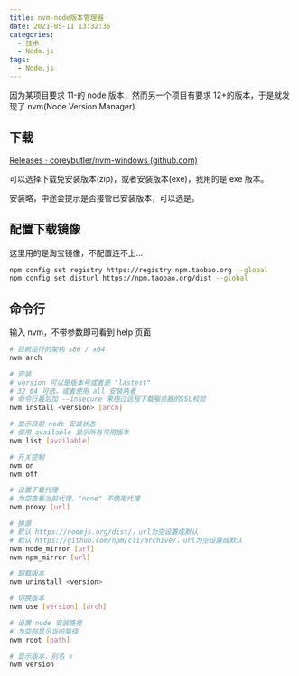 ```yaml
---
title: nvm-node版本管理器
date: 2021-05-11 13:32:35
categories:
  - 技术
  - Node.js
tags:
  - Node.js
---
```


因为某项目要求 11-的 node 版本，然而另一个项目有要求 12+的版本，于是就发现了 nvm(Node Version Manager)

## 下载

[Releases · coreybutler/nvm-windows (github.com)](https://github.com/coreybutler/nvm-windows/releases)

可以选择下载免安装版本(zip)，或者安装版本(exe)，我用的是 exe 版本。

安装略，中途会提示是否接管已安装版本，可以选是。

<!--more-->

## 配置下载镜像

这里用的是淘宝镜像，不配置连不上...

```bash
npm config set registry https://registry.npm.taobao.org --global
npm config set disturl https://npm.taobao.org/dist --global
```

## 命令行

输入 nvm，不带参数即可看到 help 页面

```bash
# 目前运行的架构 x86 / x64
nvm arch

# 安装
# version 可以是版本号或者是 "lastest"
# 32 64 可选，或者使用 all 安装两者
# 命令行最后加 --insecure 来绕过远程下载服务器的SSL校验
nvm install <version> [arch]

# 显示目前 node 安装状态
# 使用 available 显示所有可用版本
nvm list [available]

# 开关控制
nvm on
nvm off

# 设置下载代理
# 为空查看当前代理，"none" 不使用代理
nvm proxy [url]

# 换源
# 默认 https://nodejs.org/dist/，url为空设置成默认
# 默认 https://github.com/npm/cli/archive/，url为空设置成默认
nvm node_mirror [url]
nvm npm_mirror [url]

# 卸载版本
nvm uninstall <version>

# 切换版本
nvm use [version] [arch]

# 设置 node 安装路径
# 为空则显示当前路径
nvm root [path]

# 显示版本，别名 v
nvm version
```

